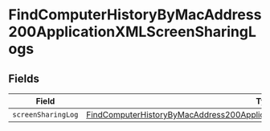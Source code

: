 # FindComputerHistoryByMacAddress200ApplicationXMLScreenSharingLogs


## Fields

| Field                                                                                                                                                                                             | Type                                                                                                                                                                                              | Required                                                                                                                                                                                          | Description                                                                                                                                                                                       |
| ------------------------------------------------------------------------------------------------------------------------------------------------------------------------------------------------- | ------------------------------------------------------------------------------------------------------------------------------------------------------------------------------------------------- | ------------------------------------------------------------------------------------------------------------------------------------------------------------------------------------------------- | ------------------------------------------------------------------------------------------------------------------------------------------------------------------------------------------------- |
| `screenSharingLog`                                                                                                                                                                                | [FindComputerHistoryByMacAddress200ApplicationXMLScreenSharingLogsScreenSharingLog](../../models/operations/findcomputerhistorybymacaddress200applicationxmlscreensharinglogsscreensharinglog.md) | :heavy_minus_sign:                                                                                                                                                                                | N/A                                                                                                                                                                                               |
